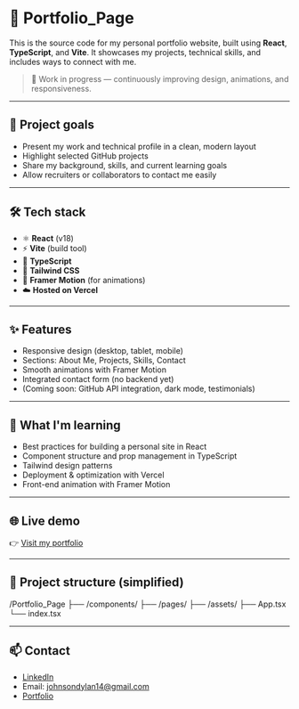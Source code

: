 # 💼 Portfolio_Page

This is the source code for my personal portfolio website, built using **React**, **TypeScript**, and **Vite**. It showcases my projects, technical skills, and includes ways to connect with me.

> 🚧 Work in progress — continuously improving design, animations, and responsiveness.

---

## 🎯 Project goals

- Present my work and technical profile in a clean, modern layout
- Highlight selected GitHub projects
- Share my background, skills, and current learning goals
- Allow recruiters or collaborators to contact me easily

---

## 🛠️ Tech stack

- ⚛️ **React** (v18)
- ⚡ **Vite** (build tool)
- 📜 **TypeScript**
- 🎨 **Tailwind CSS**
- 🎥 **Framer Motion** (for animations)
- ☁️ **Hosted on Vercel**

---

## ✨ Features

- Responsive design (desktop, tablet, mobile)
- Sections: About Me, Projects, Skills, Contact
- Smooth animations with Framer Motion
- Integrated contact form (no backend yet)
- (Coming soon: GitHub API integration, dark mode, testimonials)

---

## 🧠 What I'm learning

- Best practices for building a personal site in React
- Component structure and prop management in TypeScript
- Tailwind design patterns
- Deployment & optimization with Vercel
- Front-end animation with Framer Motion

---

## 🌐 Live demo

👉 [Visit my portfolio](https://dylan-johnson-dev.vercel.app)

---

## 📁 Project structure (simplified)

/Portfolio_Page
├── /components/
├── /pages/
├── /assets/
├── App.tsx
└── index.tsx

---

## 📫 Contact

- [LinkedIn](https://www.linkedin.com/in/dylan-johnson-447681280)
- Email: johnsondylan14@gmail.com
- [Portfolio](https://dylan-johnson-dev.vercel.app)
